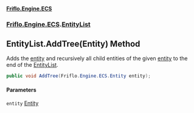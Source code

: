 #### [Friflo.Engine.ECS](index.md 'index')
### [Friflo.Engine.ECS](Friflo.Engine.ECS.md 'Friflo.Engine.ECS').[EntityList](EntityList.md 'Friflo.Engine.ECS.EntityList')

## EntityList.AddTree(Entity) Method

Adds the [entity](EntityList.AddTree(Entity).md#Friflo.Engine.ECS.EntityList.AddTree(Friflo.Engine.ECS.Entity).entity 'Friflo.Engine.ECS.EntityList.AddTree(Friflo.Engine.ECS.Entity).entity') and recursively all child entities of the given [entity](EntityList.AddTree(Entity).md#Friflo.Engine.ECS.EntityList.AddTree(Friflo.Engine.ECS.Entity).entity 'Friflo.Engine.ECS.EntityList.AddTree(Friflo.Engine.ECS.Entity).entity')
to the end of the [EntityList](EntityList.md 'Friflo.Engine.ECS.EntityList').

```csharp
public void AddTree(Friflo.Engine.ECS.Entity entity);
```
#### Parameters

<a name='Friflo.Engine.ECS.EntityList.AddTree(Friflo.Engine.ECS.Entity).entity'></a>

`entity` [Entity](Entity.md 'Friflo.Engine.ECS.Entity')